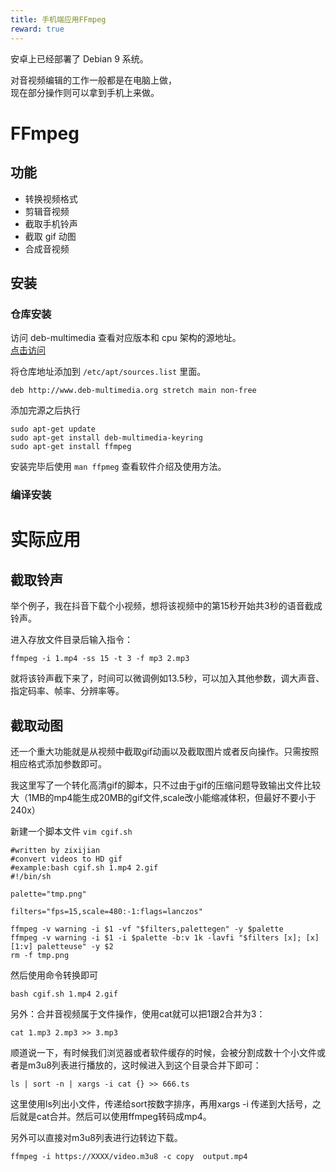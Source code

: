 ```yaml
---
title: 手机端应用FFmpeg
reward: true
---
```


安卓上已经部署了 Debian 9 系统。 
 
对音视频编辑的工作一般都是在电脑上做，  
现在部分操作则可以拿到手机上来做。  

<!--more-->

# FFmpeg

## 功能

- 转换视频格式   
- 剪辑音视频  
- 截取手机铃声  
- 截取 gif 动图
- 合成音视频

## 安装

### 仓库安装

访问 deb-multimedia 查看对应版本和 cpu 架构的源地址。  
[点击访问](http://www.deb-multimedia.org/)

将仓库地址添加到 `/etc/apt/sources.list` 里面。 
 
```
deb http://www.deb-multimedia.org stretch main non-free
```

添加完源之后执行

```
sudo apt-get update
sudo apt-get install deb-multimedia-keyring
sudo apt-get install ffmpeg
```

安装完毕后使用 `man ffpmeg` 查看软件介绍及使用方法。

### 编译安装

# 实际应用

## 截取铃声

举个例子，我在抖音下载个小视频，想将该视频中的第15秒开始共3秒的语音截成铃声。

进入存放文件目录后输入指令： 
 
```
ffmpeg -i 1.mp4 -ss 15 -t 3 -f mp3 2.mp3
```

就将该铃声截下来了，时间可以微调例如13.5秒，可以加入其他参数，调大声音、指定码率、帧率、分辨率等。

## 截取动图

还一个重大功能就是从视频中截取gif动画以及截取图片或者反向操作。只需按照相应格式添加参数即可。

我这里写了一个转化高清gif的脚本，只不过由于gif的压缩问题导致输出文件比较大（1MB的mp4能生成20MB的gif文件,scale改小能缩减体积，但最好不要小于240x）

新建一个脚本文件 `vim cgif.sh`  

```
#written by zixijian
#convert videos to HD gif 
#example:bash cgif.sh 1.mp4 2.gif
#!/bin/sh

palette="tmp.png"

filters="fps=15,scale=480:-1:flags=lanczos"

ffmpeg -v warning -i $1 -vf "$filters,palettegen" -y $palette
ffmpeg -v warning -i $1 -i $palette -b:v 1k -lavfi "$filters [x]; [x][1:v] paletteuse" -y $2
rm -f tmp.png
```

然后使用命令转换即可   

```
bash cgif.sh 1.mp4 2.gif
```

另外：合并音视频属于文件操作，使用cat就可以把1跟2合并为3：  
```
cat 1.mp3 2.mp3 >> 3.mp3
```

顺道说一下，有时候我们浏览器或者软件缓存的时候，会被分割成数十个小文件或者是m3u8列表进行播放的，这时候进入到这个目录合并下即可：

```
ls | sort -n | xargs -i cat {} >> 666.ts
```

这里使用ls列出小文件，传递给sort按数字排序，再用xargs -i 传递到大括号，之后就是cat合并。然后可以使用ffmpeg转码成mp4。

另外可以直接对m3u8列表进行边转边下载。

```
ffmpeg -i https://XXXX/video.m3u8 -c copy  output.mp4

```